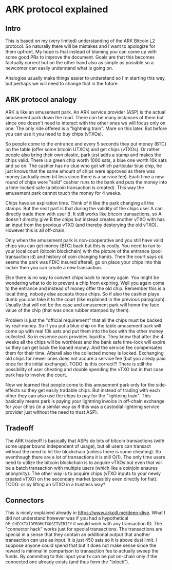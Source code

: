 # ARK protocol explained

## Intro

This is based on my (very limited) understanding of the ARK Bitcoin L2 protocol. So naturally there will be mistakes and I want to apologize
for them upfront. My hope is that instead of blaming you can come up with some good PRs to improve the document. Goals are that this
becomes factually correct but on the other hand also as simple as possible so a newcomer can easily understand what is going on.

Analogies usually make things easier to understand so I'm starting this way, but perhaps we will need to change that in the future.

## ARK protocol analogy

ARK is like an amusement park. An ARK service provider (ASP) is the actual amusement park down the road. There can be many instances of them but since one doesn't need to interact with the other ones we will focus only on one.
The only ride offered is a "lightning train". More on this later. But before you can use it you need to buy chips (vTXOs). 

So people come to the entrance and every 5 seconds they put money (BTC) on the table (offer some bitcoin UTXOs) and get chips (vTXOs). Or rather people also bring their own plastic, park just adds a stamp and makes the chips valid. There is a green chip worth 1000 sats, a blue one worth 10k sats and so on. The cashier has no clue who got which particular blue chip, he just knows that the same amount of chips were approved as there was money (actually even bit less since there is a service fee). Each time a new round of chips were "sold" cashier runs to the bank and puts the money into a time-locked safe (a bitcoin transaction is created). This way the amusement park cannot touch the money for 4 weeks.

Chips have an expiration time. Think of it like the park changing all the stamps. But the neat part is that during the validity of the chips user A can directly trade them with user B. It still works like bitcoin transactions, so A doesn't directly give B the chips but instead creates another vTXO with has an input from the previous vTXO (and thereby destorying the old vTXO). However this is all off-chain. 

Only when the amusement park is non-cooperative and you still have valid chips you can get money (BTC) back but this is costly. You need to run to your local court (bitcoin blockchain) with the picture of the entrance (pool transaction id) and history of coin changing hands. Then the court says ok seems the park was FDIC insured afterall, go on place your chips into this locker then you can create a new transaction.

Else there is no way to convert chips back to money again. You might be wondering what to do to prevent a chip from expiring. Well you again come to the entrance and instead of money offer the old chip. Remember this is a local thing, nobody else
accepts those chips. So if also the cashier plays dumb you can take it to the court (like explained in the previous paragraph). Usually that will not be the case and amusement park will honor the face value of the chip (that was once rubber stamped by them).

Problem is just the "official requirement" that all the chips must be backed by real-money. So if you put a blue chip on the table amusement park will come up with real 10k sats and put them into the box with the other money collected. So in essence park provides liquidity. They know that after the 4 weeks all the chips will be worthless and the bank safe time-lock will expire so they can get back the loaned money. And the service fee compensates them for their time. Afterall also the collected money is locked. Exchanging old chips for newer ones does not accure a service fee (but you alredy paid once for the initial exchange). TODO: is this correct?! There is still the possibility of user cheating and double spending the vTXO but in that case park has to involve the court.

Now we learned that people come to this amusement park only for the side-effects so they get easily tradable chips. But instead of trading with each other they can also use the chips to pay for the "lightning train". This basically means park is paying your lightning invoice in off-chain exchange for your chips (in a similar way as if this was a custodial lightning service provider just without the need to trust ASP).

## Tradeoff 

The ARK tradeoff is basically that ASPs do lots of bitcoin transactions (with some upper bound independent of usage), but all users can transact without the need to hit the blockchain (unless there is some cheating). 
So eventhough there are a lot of transactions it is still O(1). The only time users need to utilize the bitcoin blockchain is to acquire vTXOs but even that will be a batch transaction with multiple users (which like a coinjoin ensures anonymity). The other way is to acquire chips (vTXO inputs to your newly created vTXO) on the secondary market (possibly even directly for fiat).
TODO: or by lifting an UTXO in a trustless way?

## Connectors

This is nicely explained already in https://www.arkpill.me/deep-dive. What I did not understand however was if you had a hypothetical `OP_CHECKTXIDFROMUTXOSETVERIFY` it would work with any transaction ID. The "connector hack" works just
for special transactions. The transactions are special in a sense that they contain an additional output that another transaction can use as input. It is just 450 sats so it is above dust limit. I suppose anyone could spend that but it does not make sense since the reward is minimal in comparison to transaction fee to actually sweep the funds. By commiting to this input your tx can be put on-chain only if the connected one already exists (and thus form the "txlock").

